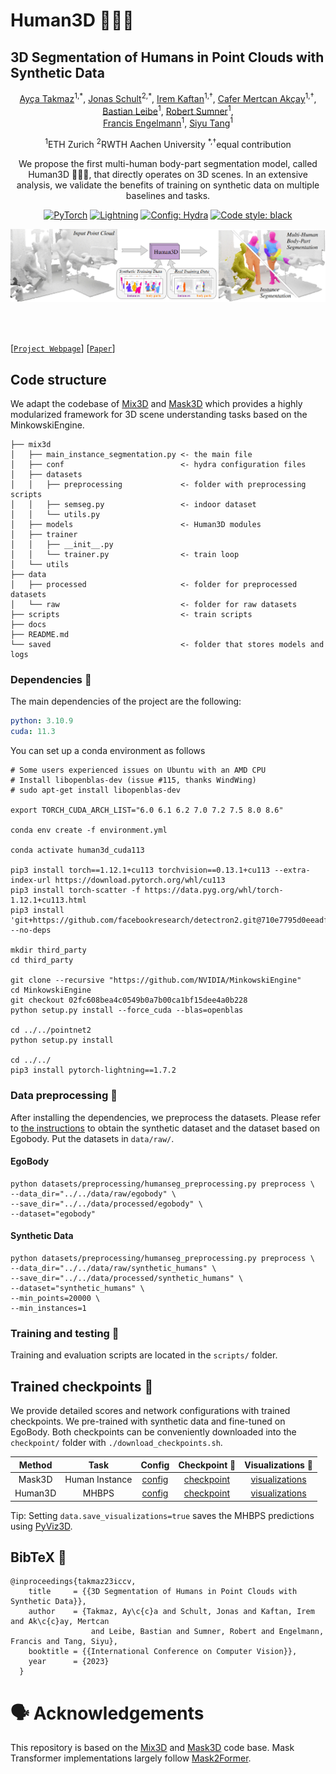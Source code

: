 # Human3D 🧑‍🤝‍🧑
## 3D Segmentation of Humans in Point Clouds with Synthetic Data
<div align="center">
<a href="https://aycatakmaz.github.io/">Ay&#231;a Takmaz</a><sup>1,*</sup>,
<a href="https://jonasschult.github.io/">Jonas Schult</a><sup>2,*</sup>,
<a href="https://ikaftan.github.io/">Irem Kaftan</a><sup>1,†</sup>,
<a href="https://cmakcay.github.io/">Cafer Mertcan Ak&#231;ay</a><sup>1,†</sup>,
<a href="https://www.vision.rwth-aachen.de/person/1/">Bastian Leibe</a><sup>1</sup>,
<a href="https://people.inf.ethz.ch/~sumnerb/">Robert Sumner</a><sup>1</sup>,
<br />
<a href="https://francisengelmann.github.io/">Francis Engelmann</a><sup>1</sup>,
<a href="https://inf.ethz.ch/people/person-detail.MjYyNzgw.TGlzdC8zMDQsLTg3NDc3NjI0MQ==.html">Siyu Tang</a><sup>1</sup>

<sup>1</sup>ETH Zurich
<sup>2</sup>RWTH Aachen University
<sup>*,†</sup>equal contribution

We propose the first multi-human body-part segmentation model, called Human3D 🧑‍🤝‍🧑, that directly operates on 3D scenes. In an extensive analysis, we validate the benefits of training on synthetic data on multiple baselines and tasks. 

<a href="https://pytorch.org/get-started/locally/"><img alt="PyTorch" src="https://img.shields.io/badge/PyTorch-ee4c2c?logo=pytorch&logoColor=white"></a>
<a href="https://pytorchlightning.ai/"><img alt="Lightning" src="https://img.shields.io/badge/-Lightning-792ee5?logo=pytorchlightning&logoColor=white"></a>
<a href="https://hydra.cc/"><img alt="Config: Hydra" src="https://img.shields.io/badge/Config-Hydra-89b8cd"></a>
<a href="https://github.com/psf/black"><img alt="Code style: black" src="https://img.shields.io/badge/code%20style-black-000000.svg"></a>

![teaser](./docs/assets/teaser.jpg)

</div>
<br><br>

[[`Project Webpage`](https://human-3d.github.io/)]    [[`Paper`](https://human-3d.github.io/assets/Human3D_paper.pdf)]


## Code structure
We adapt the codebase of [Mix3D](https://github.com/kumuji/mix3d) and [Mask3D](https://github.com/kumuji/mix3d) which provides a highly modularized framework for 3D scene understanding tasks based on the MinkowskiEngine.

```
├── mix3d
│   ├── main_instance_segmentation.py <- the main file
│   ├── conf                          <- hydra configuration files
│   ├── datasets
│   │   ├── preprocessing             <- folder with preprocessing scripts
│   │   ├── semseg.py                 <- indoor dataset
│   │   └── utils.py        
│   ├── models                        <- Human3D modules
│   ├── trainer
│   │   ├── __init__.py
│   │   └── trainer.py                <- train loop
│   └── utils
├── data
│   ├── processed                     <- folder for preprocessed datasets
│   └── raw                           <- folder for raw datasets
├── scripts                           <- train scripts
├── docs
├── README.md
└── saved                             <- folder that stores models and logs
```


### Dependencies :memo:
The main dependencies of the project are the following:
```yaml
python: 3.10.9
cuda: 11.3
```
You can set up a conda environment as follows
```
# Some users experienced issues on Ubuntu with an AMD CPU
# Install libopenblas-dev (issue #115, thanks WindWing)
# sudo apt-get install libopenblas-dev

export TORCH_CUDA_ARCH_LIST="6.0 6.1 6.2 7.0 7.2 7.5 8.0 8.6"

conda env create -f environment.yml

conda activate human3d_cuda113

pip3 install torch==1.12.1+cu113 torchvision==0.13.1+cu113 --extra-index-url https://download.pytorch.org/whl/cu113
pip3 install torch-scatter -f https://data.pyg.org/whl/torch-1.12.1+cu113.html
pip3 install 'git+https://github.com/facebookresearch/detectron2.git@710e7795d0eeadf9def0e7ef957eea13532e34cf' --no-deps

mkdir third_party
cd third_party

git clone --recursive "https://github.com/NVIDIA/MinkowskiEngine"
cd MinkowskiEngine
git checkout 02fc608bea4c0549b0a7b00ca1bf15dee4a0b228
python setup.py install --force_cuda --blas=openblas

cd ../../pointnet2
python setup.py install

cd ../../
pip3 install pytorch-lightning==1.7.2
```


### Data preprocessing :hammer:
After installing the dependencies, we preprocess the datasets.
Please refer to [the instructions](https://human-3d.github.io/dataset/) to obtain the synthetic dataset and the dataset based on Egobody.
Put the datasets in `data/raw/`.

#### EgoBody

```
python datasets/preprocessing/humanseg_preprocessing.py preprocess \
--data_dir="../../data/raw/egobody" \
--save_dir="../../data/processed/egobody" \
--dataset="egobody"
```

#### Synthetic Data

```
python datasets/preprocessing/humanseg_preprocessing.py preprocess \
--data_dir="../../data/raw/synthetic_humans" \
--save_dir="../../data/processed/synthetic_humans" \
--dataset="synthetic_humans" \
--min_points=20000 \
--min_instances=1
```

### Training and testing :train2:
Training and evaluation scripts are located in the `scripts/` folder.

## Trained checkpoints :floppy_disk:
We provide detailed scores and network configurations with trained checkpoints.
We pre-trained with synthetic data and fine-tuned on EgoBody.
Both checkpoints can be conveniently downloaded into the `checkpoint/` folder with `./download_checkpoints.sh`.

| Method | Task | Config | Checkpoint :floppy_disk: | Visualizations :telescope:
|:-:|:-:|:-:|:-:|:-:|
| Mask3D | Human Instance | [config](scripts/eval/eval_mask3d.sh) | [checkpoint](https://omnomnom.vision.rwth-aachen.de/data/human3d/checkpoints/mask3d.ckpt) | [visualizations](https://omnomnom.vision.rwth-aachen.de/data/human3d/visualizations/egobody/human_instance/)
| Human3D | MHBPS | [config](scripts/eval/eval_human3d.sh) | [checkpoint](https://omnomnom.vision.rwth-aachen.de/data/human3d/checkpoints/human3d.ckpt) | [visualizations](https://omnomnom.vision.rwth-aachen.de/data/human3d/visualizations/egobody/mhbps/)

Tip: Setting `data.save_visualizations=true` saves the MHBPS predictions using [PyViz3D](https://github.com/francisengelmann/PyViz3D).


## BibTeX :pray:
```
@inproceedings{takmaz23iccv,
    title     = {{3D Segmentation of Humans in Point Clouds with Synthetic Data}},
    author    = {Takmaz, Ay\c{c}a and Schult, Jonas and Kaftan, Irem and Ak\c{c}ay, Mertcan 
                  and Leibe, Bastian and Sumner, Robert and Engelmann, Francis and Tang, Siyu},
    booktitle = {{International Conference on Computer Vision}},
    year      = {2023}
  }
```

# 🗣️ Acknowledgements

This repository is based on the [Mix3D](https://github.com/kumuji/mix3d) and [Mask3D](https://github.com/JonasSchult/Mask3D) code base.
Mask Transformer implementations largely follow [Mask2Former](https://github.com/facebookresearch/Mask2Former).